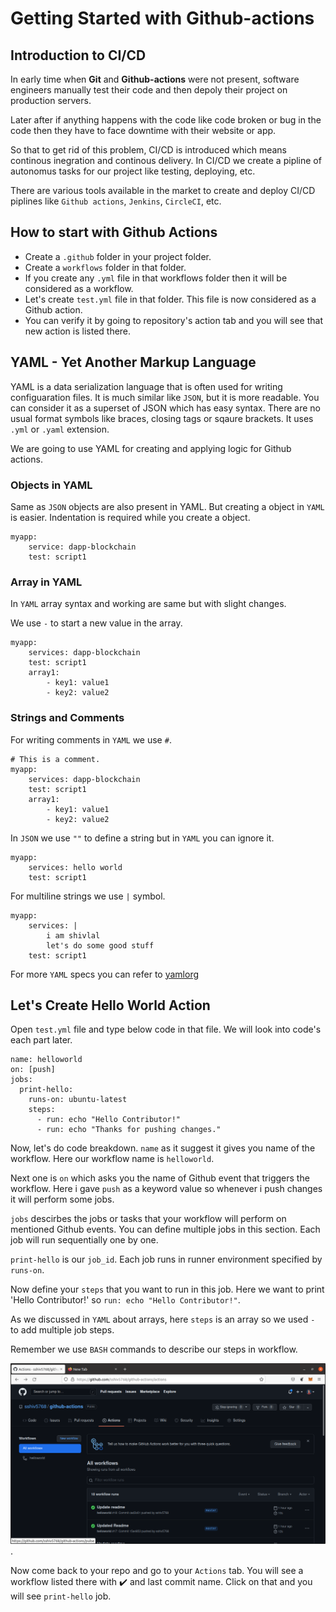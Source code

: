 # Getting Started with Github-actions

## Introduction to CI/CD

In early time when **Git** and **Github-actions** were not present, software engineers manually test their code and then depoly their project on production servers.

Later after if anything happens with the code like code broken or bug in the code then they have to face downtime with their website or app.

So that to get rid of this problem, CI/CD is introduced which means continous inegration and continous delivery. In CI/CD we create a pipline of autonomus tasks for our project like testing, deploying, etc.

There are various tools available in the market to create and deploy CI/CD piplines like `Github actions`, `Jenkins`, `CircleCI`, etc.

## How to start with Github Actions

- Create a `.github` folder in your project folder.
- Create a `workflows` folder in that folder.
- If you create any `.yml` file in that workflows folder then it will be considered as a workflow.
- Let's create `test.yml` file in that folder. This file is now considered as a Github action.
- You can verify it by going to repository's action tab and you will see that new action is listed there.

## YAML - Yet Another Markup Language

YAML is a data serialization language that is often used for writing configuaration files. It is much similar like `JSON`, but it is more readable.
You can consider it as a superset of JSON which has easy syntax. There are no usual format symbols like braces, closing tags or sqaure brackets.
It uses `.yml` or `.yaml` extension.

We are going to use YAML for creating and applying logic for Github actions.

### Objects in YAML

Same as `JSON` objects are also present in YAML. But creating a object in `YAML` is easier. Indentation is required while you create a object.

```
myapp:
    service: dapp-blockchain
    test: script1

```

### Array in YAML

In `YAML` array syntax and working are same but with slight changes.

We use `-` to start a new value in the array.

```
myapp:
    services: dapp-blockchain
    test: script1
    array1: 
        - key1: value1
        - key2: value2

```

### Strings and Comments

For writing comments in `YAML` we use `#`.

```
# This is a comment.
myapp:
    services: dapp-blockchain
    test: script1
    array1: 
        - key1: value1
        - key2: value2

```

In `JSON` we use `""` to define a string but in `YAML` you can ignore it.

```
myapp:
    services: hello world
    test: script1

```

For multiline strings we use `|` symbol.

```
myapp:
    services: |
        i am shivlal
        let's do some good stuff
    test: script1

```

For more `YAML` specs you can refer to [yamlorg](https://yaml.org/)

## Let's Create Hello World Action

Open `test.yml` file and type below code in that file. We will look into code's each part later.

```
name: helloworld
on: [push]
jobs:
  print-hello: 
    runs-on: ubuntu-latest
    steps:
      - run: echo "Hello Contributor!"
      - run: echo "Thanks for pushing changes."

```
Now, let's do code breakdown. `name` as it suggest it gives you name of the workflow. Here our workflow name is `helloworld`.

Next one is `on` which asks you the name of Github event that triggers the workflow. Here i gave `push` as a keyword value so whenever i push changes it will perform some jobs.

`jobs` descirbes the jobs or tasks that your workflow will perform on mentioned Github events. You can define multiple jobs in this section. Each job will run sequentially one by one.

`print-hello` is our `job_id`. Each job runs in runner environment specified by `runs-on`.

Now define your `steps` that you want to run in this job. Here we want to print 'Hello Contributor!' so `run: echo "Hello Contributor!"`.

As we discussed in `YAML` about arrays, here `steps` is an array so we used `-` to add multiple job steps.

Remember we use `BASH` commands to describe our steps in workflow.

![Actions tab](/public/images/actions.png "Listed actions").

Now come back to your repo and go to your `Actions` tab. You will see a workflow listed there with :heavy_check_mark: and last commit name. Click on that and you will see `print-hello` job.




